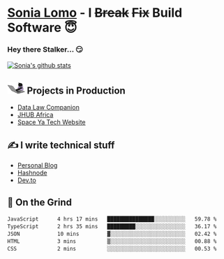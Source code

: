 # [Sonia Lomo](https://sonylomo.github.io/) - I ~~Break~~ ~~Fix~~ Build Software 😇
### Hey there Stalker... 😏 

<a href="https://github.com/sonylomo/github-readme-stats">
  <img align="center" src="https://media.giphy.com/media/lU05nFSW6Y2A/giphy.gif" alt="Sonia's github stats" />
</a>

## <img src="assets/devcat.gif" width="40"> Projects in Production
- [Data Law Companion](https://datalawcompanion.org/)
- [JHUB Africa](https://jhubafrica.com/)
- [Space Ya Tech Website](https://www.spaceyatech.com/)

## ✍️ I write technical stuff
- [Personal Blog](https://sonylomo-github-io.vercel.app/blog)
- [Hashnode](https://sonylomo.hashnode.dev/)
- [Dev.to](https://dev.to/sonylomo)

## 🤡 On the Grind
<!--START_SECTION:waka-->

```txt
JavaScript      4 hrs 17 mins   ███████████████░░░░░░░░░░   59.78 %
TypeScript      2 hrs 35 mins   █████████░░░░░░░░░░░░░░░░   36.17 %
JSON            10 mins         ▓░░░░░░░░░░░░░░░░░░░░░░░░   02.42 %
HTML            3 mins          ▒░░░░░░░░░░░░░░░░░░░░░░░░   00.88 %
CSS             2 mins          ░░░░░░░░░░░░░░░░░░░░░░░░░   00.53 %
```

<!--END_SECTION:waka-->
